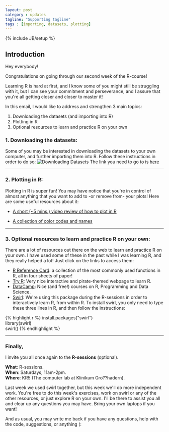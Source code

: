 ```yaml
---
layout: post
category : updates
tagline: "Supporting tagline"
tags : [importing, datasets, plotting]
---
```

{% include JB/setup %}

## Introduction

Hey everybody!

Congratulations on going through our second week of the R-course!

Learning R is hard at first, and I know some of you might still be struggling with it, but I can see your commitment and perseverance, and I assure that you're all getting closer and closer to master it!

In this email, I would like to address and strengthen 3 main topics:
1. Downloading the datasets (and importing into R)
2. Plotting in R
3. Optional resources to learn and practice R on your own


### 1. Downloading the datasets:
Some of you may be interested in downloading the datasets to your own computer, and further importing them into R. 
Follow these instructions in order to do so: 
![Downloading Datasets](https://40.media.tumblr.com/329ee1305f3bfb60abccc1d8af483fef/tumblr_nx1k08emo31qahqiuo1_540.png)
The link you need to go to is [here](http://www.en.msc-epidemiologie.med.uni-muenchen.de/msc/teaching/winterterm15_16/quantitative_methodes/index.html)

---

### 2. Plotting in R:
Plotting in R is super fun! You may have notice that you're in control of almost anything that you want to add to -or remove from- your plots! Here are some useful resources about it:

* [A short (~5 mins.) video review of how to plot in R](https://www.youtube.com/watch?v=SjcUlHh3UJg)

* [A collection of color codes and names](http://www.stat.columbia.edu/~tzheng/files/Rcolor.pdf)

--- 

### 3. Optional resources to learn and practice R on your own:
There are a lot of resources out there on the web to learn and practice R on your own. I have used some of these in the past while I was learning R, and they really helped a lot! Just click on the links to access them:

* [R Reference Card](https://cran.r-project.org/doc/contrib/Short-refcard.pdf): a collection of the most commonly used functions in R, all in four sheets of paper!
* [Try R](http://tryr.codeschool.com/): Very nice interactive and pirate-themed webpage to learn R.
* [DataCamp](https://www.datacamp.com/): Nice (and free!) courses on R, Programming and Data Science.
* [Swirl](http://swirlstats.com/): We're using this package during the R-sessions in order to interactively learn R, from within R. To install swirl, you only need to type these three lines in R, and then follow the instructions:

{% highlight r %}
install.packages("swirl")    
library(swirl)  
swirl()
{% endhighlight %}
 

--- 

### Finally,
I invite you all once again to the **R-sessions** (optional).

**What**: R-sessions.    
**When**: Saturdays, 11am-2pm.    
**Where**: KR5 (The computer lab at Klinikum Gro??hadern).    

Last week we used swirl together, but this week we'll do more independent work. You're free to do this week's exercises, work on swirl or any of the other resources, or just explore R on your own. I'll be there to assist you all and clear up any questions you may have. Bring your own laptops if you want!

And as usual, you may write me back if you have any questions, help with the code, suggestions, or anything (:

